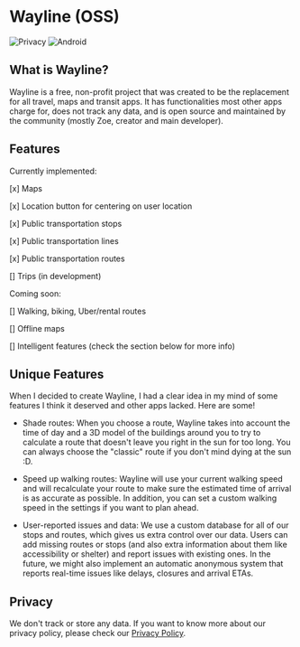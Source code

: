 # Wayline (OSS)

![Privacy](https://img.shields.io/badge/Privacy_Policy-Updated_August_17%2C_2025-blue)
![Android](https://img.shields.io/badge/Designed_For-Android-green)

## What is Wayline?

Wayline is a free, non-profit project that was created to be the replacement for all travel, maps and transit apps. It has functionalities most other apps charge for, does not track any data, and is open source and maintained by the community (mostly Zoe, creator and main developer).

## Features

Currently implemented:

[x] Maps

[x] Location button for centering on user location

[x] Public transportation stops

[x] Public transportation lines

[x] Public transportation routes

[] Trips (in development)

Coming soon:

[] Walking, biking, Uber/rental routes

[] Offline maps

[] Intelligent features (check the section below for more info)

## Unique Features

When I decided to create Wayline, I had a clear idea in my mind of some features I think it deserved and other apps lacked. Here are some!

- Shade routes: When you choose a route, Wayline takes into account the time of day and a 3D model of the buildings around you to try to calculate a route that doesn't leave you right in the sun for too long. You can always choose the "classic" route if you don't mind dying at the sun :D.

- Speed up walking routes: Wayline will use your current walking speed and will recalculate your route to make sure the estimated time of arrival is as accurate as possible. In addition, you can set a custom walking speed in the settings if you want to plan ahead.

- User-reported issues and data: We use a custom database for all of our stops and routes, which gives us extra control over our data. Users can add missing routes or stops (and also extra information about them like accessibility or shelter) and report issues with existing ones. In the future, we might also implement an automatic anonymous system that reports real-time issues like delays, closures and arrival ETAs.

## Privacy

We don't track or store any data. If you want to know more about our privacy policy, please check our [Privacy Policy](https://privacy.wayline.info).